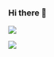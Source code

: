 ### Hi there 👋

![](https://github-readme-stats.vercel.app/api?username=salty-Frankenstein&show_icons=true) 

![](https://github-readme-stats.vercel.app/api/top-langs/?username=salty-Frankenstein&hide=javascript,html)

<!--
**salty-Frankenstein/salty-Frankenstein** is a ✨ _special_ ✨ repository because its `README.md` (this file) appears on your GitHub profile.

Here are some ideas to get you started:

- 🔭 I’m currently working on ...
- 🌱 I’m currently learning ...
- 👯 I’m looking to collaborate on ...
- 🤔 I’m looking for help with ...
- 💬 Ask me about ...
- 📫 How to reach me: ...
- 😄 Pronouns: ...
- ⚡ Fun fact: ...
-->
